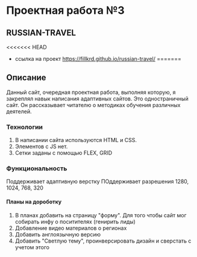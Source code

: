 # Проектная работа №3
## RUSSIAN-TRAVEL

<<<<<<< HEAD
*  ссылка на проект https://fillkrd.github.io/russian-travel/
=======

## Описание
Данный сайт, очередная проектная работа, выполняя которую, я закреплял навык написания адаптивных сайтов.
Это одностраничный сайт. Он рассказывает читателю о методиках обучения различных деятелей. 

### Технологии
1. В написании сайта используются HTML и CSS.
2. Элементов с JS нет.
3. Сетки заданы с помощью FLEX, GRID

### Функциональность

Поддерживает адаптивную верстку
ПОддерживает разрешения 1280, 1024, 768, 320



#### Планы на дороботку

1. В планах добавить на страницу "форму". Для того чтобы сайт мог собирать инфу о поситителях (генирить лиды)
2. Добавление видео материалов о регионах
3. Добавить англоязычную версию
4. Добавить "Светлую тему", проинверсировать дизайн и сверстать с учетом этого

